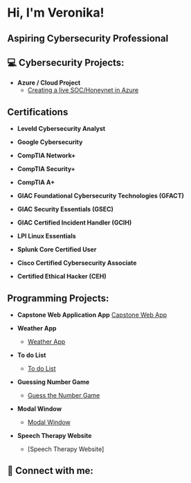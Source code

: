 <h1>Hi, I'm Veronika! </h1>

<h2> Aspiring Cybersecurity Professional <h2>
  
<h2>💻 Cybersecurity Projects:</h2>

- <b> Azure / Cloud Project </b>
  - [Creating a live SOC/Honeynet in Azure](https://github.com/Veroro321/Azure-SOC)

<h2> Certifications </h2>
  
- <b> Leveld Cybersecurity Analyst </b>
  
- <b> Google Cybersecurity </b>

- <b>CompTIA Network+</b>
- <b>CompTIA Security+</b>
- <b>CompTIA A+</b>
- <b>GIAC Foundational Cybersecurity Technologies (GFACT)</b>
- <b>GIAC Security Essentials (GSEC)</b>
- <b>GIAC Certified Incident Handler (GCIH)</b>
- <b>LPI Linux Essentials</b>
- <b> Splunk Core Certified User</b>
- <b> Cisco Certified Cybersecurity Associate </b>
- <b> Certified Ethical Hacker (CEH)  </b>
  
<h2> Programming Projects:</h2>

- <b>Capstone Web Application App</b>
<a href="https://github.com/Veroro321/FinalCapstone.git">Capstone Web App</a>

- <b> Weather App </b>
  - [Weather App](https://github.com/Veroro321/Weather_App)
 
- <b>To do List </b>
  - [To do List](https://github.com/Veroro321/Todo-List-)
    
- <b>Guessing Number Game </b>
  - [Guess the Number Game](https://github.com/Veroro321/GuessingNumberGame)

- <b> Modal Window </b>
  - [Modal Window](https://github.com/Veroro321/ModalWindow) 

- <b> Speech Therapy Website </b>
  - [Speech Therapy Website]
 

<h2> 🤳 Connect with me:</h2>


<!--

Here are some ideas to get you started:

- 🔭 I’m currently working on ...
- 🌱 I’m currently learning ...
- 👯 I’m looking to collaborate on ...
- 🤔 I’m looking for help with ...
- 💬 Ask me about ...
- 📫 How to reach me: ...
- ⚡ Fun fact: ...
-->
